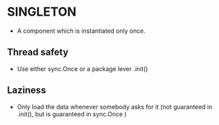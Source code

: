 # SINGLETON

- A component which is instantiated only once.

## Thread safety

- Use either sync.Once or a package lever .init()

## Laziness

- Only load the data whenever somebody asks for it (not guaranteed in .init(), but is guaranteed in sync.Once )
